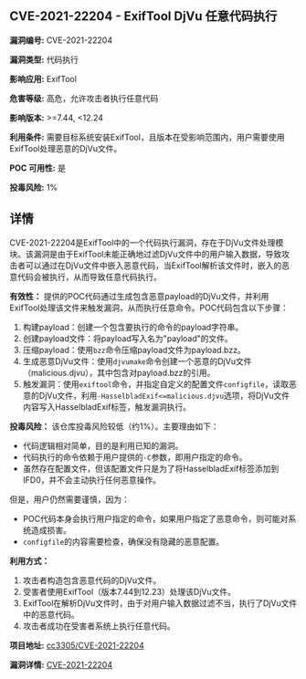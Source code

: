 ## CVE-2021-22204 - ExifTool DjVu 任意代码执行

**漏洞编号:** CVE-2021-22204

**漏洞类型:** 代码执行

**影响应用:** ExifTool

**危害等级:** 高危，允许攻击者执行任意代码

**影响版本:** >=7.44, <12.24

**利用条件:** 需要目标系统安装ExifTool，且版本在受影响范围内，用户需要使用ExifTool处理恶意的DjVu文件。

**POC 可用性:** 是

**投毒风险:** 1%

## 详情

CVE-2021-22204是ExifTool中的一个代码执行漏洞，存在于DjVu文件处理模块。该漏洞是由于ExifTool未能正确地过滤DjVu文件中的用户输入数据，导致攻击者可以通过在DjVu文件中嵌入恶意代码，当ExifTool解析该文件时，嵌入的恶意代码会被执行，从而导致任意代码执行。

**有效性：**
提供的POC代码通过生成包含恶意payload的DjVu文件，并利用ExifTool处理该文件来触发漏洞，从而执行任意命令。POC代码包含以下步骤：
1.  构建payload：创建一个包含要执行的命令的payload字符串。
2.  创建payload文件：将payload写入名为"payload"的文件。
3.  压缩payload：使用`bzz`命令压缩payload文件为payload.bzz。
4.  生成恶意DjVu文件：使用`djvumake`命令创建一个恶意的DjVu文件（malicious.djvu），其中包含对payload.bzz的引用。
5.  触发漏洞：使用`exiftool`命令，并指定自定义的配置文件`configfile`，读取恶意的DjVu文件，利用`-HasselbladExif<=malicious.djvu`选项，将DjVu文件内容写入HasselbladExif标签，触发漏洞执行。

**投毒风险：**
该仓库投毒风险较低（约1%）。主要理由如下：
*   代码逻辑相对简单，目的是利用已知的漏洞。
*   代码执行的命令依赖于用户提供的`-C`参数，即用户指定的命令。
*   虽然存在配置文件，但该配置文件只是为了将HasselbladExif标签添加到IFD0，并不会主动执行任何恶意操作。

但是，用户仍然需要谨慎，因为：
*   POC代码本身会执行用户指定的命令，如果用户指定了恶意命令，则可能对系统造成损害。
*   `configfile`的内容需要检查，确保没有隐藏的恶意配置。

**利用方式：**
1.  攻击者构造包含恶意代码的DjVu文件。
2.  受害者使用ExifTool（版本7.44到12.23）处理该DjVu文件。
3.  ExifTool在解析DjVu文件时，由于对用户输入数据过滤不当，执行了DjVu文件中的恶意代码。
4.  攻击者成功在受害者系统上执行任意代码。

**项目地址:** [cc3305/CVE-2021-22204](https://github.com/cc3305/CVE-2021-22204)

**漏洞详情:** [CVE-2021-22204](https://nvd.nist.gov/vuln/detail/CVE-2021-22204)